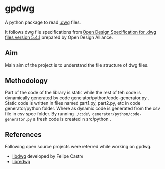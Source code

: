 gpdwg
=====

A python package to read [.dwg](https://en.wikipedia.org/wiki/.dwg) files.

It follows dwg file specifications from [Open Design Specification for .dwg files version 5.4.1](https://www.opendesign.com/files/guestdownloads/OpenDesign_Specification_for_.dwg_files.pdf) prepared by Open Design Alliance.

Aim
---
Main aim of the project is to understand the file structure of dwg files.

Methodology
-----------
Part of the code of the library is static while the rest of teh code is dynamically generated by code generator/python/code-generator.py . Static code is written in files named part1.py, part2.py, etc in code generator/python folder. Where as dynamic code is generated from the csv file in csv spec folder. By running ``` ./code\ generator/python/code-generator.py ``` a fresh code is created in src/python .




References
----------
Following open source projects were referred while working on gpdwg.
* [libdwg](http://libdwg.sourceforge.net/en/index.html) developed by Felipe Castro
* [libredwg](http://www.gnu.org/software/libredwg/) 
